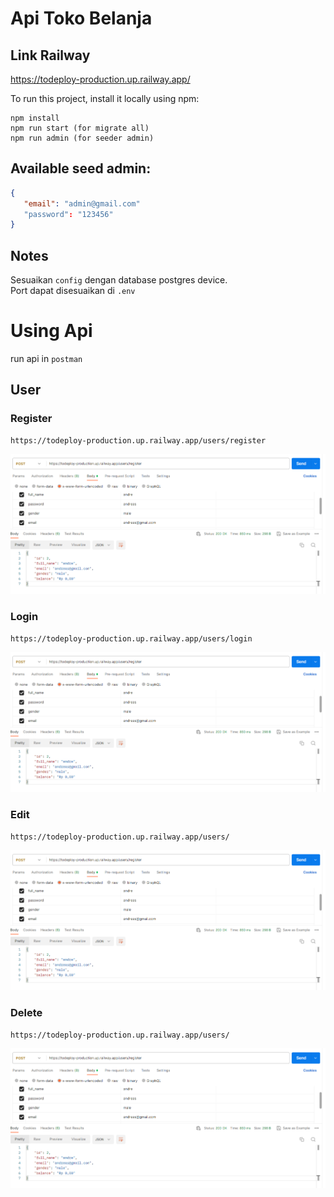 # Api Toko Belanja
## Link Railway
https://todeploy-production.up.railway.app/

To run this project, install it locally using npm:

```
npm install
npm run start (for migrate all)
npm run admin (for seeder admin)
```

## Available seed admin:
```json
{
   "email": "admin@gmail.com"
   "password": "123456"
}
```



## Notes
Sesuaikan `config` dengan database postgres device. <br>
Port dapat disesuaikan di `.env`

# Using Api
run api in `postman` 

## User

### Register
```
https://todeploy-production.up.railway.app/users/register
```
![Alt text](images/register.png)

### Login
```
https://todeploy-production.up.railway.app/users/login
```
![Alt text](images/register.png)

### Edit
```
https://todeploy-production.up.railway.app/users/
```
![Alt text](images/register.png)

### Delete
```
https://todeploy-production.up.railway.app/users/
```
![Alt text](images/register.png)






